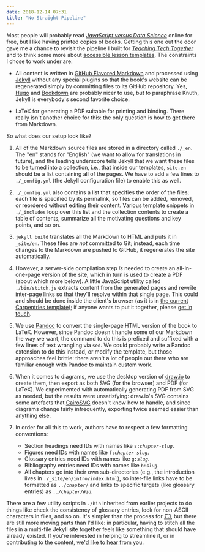 ```yaml
---
date: 2018-12-14 07:31
title: "No Straight Pipeline"
---
```


Most people will probably read
*[JavaScript versus Data Science](https://software-tools-in-javascript.github.io/js-vs-ds/)* online for free,
but I like having printed copies of books.
Getting this one out the door gave me a chance to revisit the pipeline I built for
*[Teaching Tech Together](http://teachtogether.tech)*
and to think some more about [accessible lesson templates]({{site.github.url}}/2018/12/12/twelve-percent.html).
The constraints I chose to work under are:

-   All content is written in [GitHub Flavored Markdown](https://github.github.com/gfm/)
    and processed using [Jekyll](https://jekyllrb.com/) without any special plugins
    so that the book's website can be regenerated simply by committing files to its GitHub repository.
    Yes, [Hugo](https://gohugo.io/) and [Bookdown](https://bookdown.org/yihui/bookdown/) are probably nicer to use,
    but to paraphrase Knuth,
    Jekyll is everybody's second favorite choice.

-   LaTeX for generating a PDF suitable for printing and binding.
    There really isn't another choice for this:
    the only question is how to get there from Markdown.

So what does our setup look like?

1.  All of the Markdown source files are stored in a directory called `./_en`.
    The "en" stands for "English" (we want to allow for translations in future),
    and the leading underscore tells Jekyll that we want these files to be turned into a collection,
    i.e.,
    that inside our templates,
    `site.en` should be a list containing all of the pages.
    We have to add a few lines to `./_config.yml` (the Jekyll configuration file) to enable this as well.

1.  `./_config.yml` also contains a list that specifies the order of the files;
    each file is specified by its permalink,
    so files can be added, removed, or reordered without editing their content.
    Various template snippets in `./_includes` loop over this list and the collection contents
    to create a table of contents,
    summarize all the motivating questions and key points,
    and so on.

1.  `jekyll build` translates all the Markdown to HTML and puts it in `_site/en`.
    These files are *not* committed to Git;
    instead, each time changes to the Markdown are pushed to GitHub,
    it regenerates the site automatically.

1.  However, a server-side compilation step *is* needed
    to create an all-in-one-page version of the site,
    which in turn is used to create a PDF (about which more below).
    A little JavaScript utility called `./bin/stitch.js` extracts content from the generated pages
    and rewrite inter-page links so that they'll resolve within that single page.
    This could and should be done inside the client's browser
    (as it is in [the current Carpentries template](https://github.com/carpentries/lesson-example/blob/gh-pages/aio.md));
    if anyone wants to put it together,
    please [get in touch](mailto:gvwilson@third-bit.com).

1.  We use [Pandoc](https://pandoc.org/) to convert the single-page HTML version of the book to LaTeX.
    However, since Pandoc doesn't handle some of our Markdown the way we want,
    the command to do this is prefixed and suffixed with a few lines of text wrangling via `sed`.
    We could probably write a Pandoc extension to do this instead,
    or modify the template,
    but those approaches feel brittle:
    there aren't a lot of people out there who are familiar enough with Pandoc to maintain custom work.

1.  When it comes to diagrams,
    we use the desktop version of [draw.io](https://www.draw.io/) to create them,
    then export as both SVG (for the browser) and PDF (for LaTeX).
    We experimented with automatically generating PDF from SVG as needed,
    but the results were unsatisfying:
    draw.io's SVG contains some artefacts that [CairoSVG](https://cairosvg.org/) doesn't know how to handle,
    and since diagrams change fairly infrequently,
    exporting twice seemed easier than anything else.

1.  In order for all this to work,
    authors have to respect a few formatting conventions:
    -   Section headings need IDs with names like <code>s:<em>chapter</em>-<em>slug</em></code>.
    -   Figures need IDs with names like <code>f:<em>chapter</em>-<em>slug</em></code>.
    -   Glossary entries need IDs with names like <code>g:<em>slug</em></code>.
    -   Bibliography entries need IDs with names like <code>b:<em>slug</em></code>.
    -   All chapters go into their own sub-directories
        (e.g., the introduction lives in `./_site/en/intro/index.html`),
	so inter-file links have to be formatted as <code>../<em>chapter</em>/</code>
	and links to specific targets (like glossary entries) as <code>../<em>chapter</em>/#<em>id</em></code>.

There are a few utility scripts in `./bin` inherited from earlier projects
to do things like check the consistency of glossary entries,
look for non-ASCII characters in files, and so on.
It's simpler than the process for *[T3](http://teachtogether.tech)*,
but there are still more moving parts than I'd like:
in particular,
having to stitch all the files in a multi-file Jekyll site together feels like something that
should have already existed.
If you're interested in helping to streamline it,
or in contributing to the content,
[we'd like to hear from you](mailto:gvwilson@third-bit.com).
